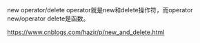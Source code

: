new operator/delete operator就是new和delete操作符，而operator new/operator delete是函数。









https://www.cnblogs.com/hazir/p/new_and_delete.html